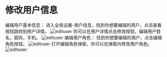 # 修改用户信息

编辑用户基本信息：
进入全局设置-用户信息，找到你想要编辑的用户，点击查看按钮跳转到用户详情。
 ![edituser](https://docimages.blob.core.chinacloudapi.cn/images/Console/users/edituserprofile1.png)
你可以在用户详情点击修改按钮，编辑用户姓名，密码，手机。
  ![edituser](https://docimages.blob.core.chinacloudapi.cn/images/Console/users/edituserprofile2.png)
编辑用户角色：
找到你想要编辑的用户，点击编辑角色按钮。
![edituser](https://docimages.blob.core.chinacloudapi.cn/images/Console/users/edituserprofile3.png) 
打开编辑角色弹窗，你可以在弹窗内修改用户角色。
![edituser](https://docimages.blob.core.chinacloudapi.cn/images/Console/users/edituserprofile4.png) 